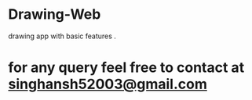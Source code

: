 # Drawing-Web
drawing app with basic features . 

# for any query feel free to contact at singhansh52003@gmail.com 
